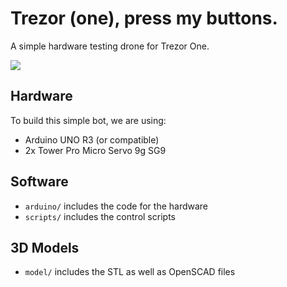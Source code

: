 # Trezor (one), press my buttons.

A simple hardware testing drone for Trezor One.

![](demo.gif)

## Hardware

To build this simple bot, we are using:

* Arduino UNO R3 (or compatible)
* 2x Tower Pro Micro Servo 9g SG9

## Software

* ```arduino/``` includes the code for the hardware
* ```scripts/``` includes the control scripts

## 3D Models

* ```model/``` includes the STL as well as OpenSCAD files
